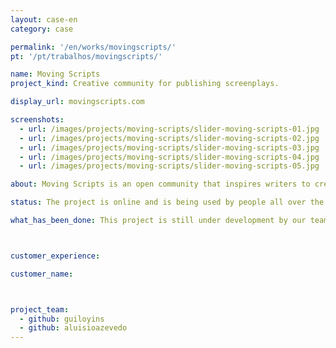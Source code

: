 ```yaml
---
layout: case-en
category: case

permalink: '/en/works/movingscripts/'
pt: '/pt/trabalhos/movingscripts/'

name: Moving Scripts
project_kind: Creative community for publishing screenplays.

display_url: movingscripts.com

screenshots:
  - url: /images/projects/moving-scripts/slider-moving-scripts-01.jpg
  - url: /images/projects/moving-scripts/slider-moving-scripts-02.jpg
  - url: /images/projects/moving-scripts/slider-moving-scripts-03.jpg
  - url: /images/projects/moving-scripts/slider-moving-scripts-04.jpg
  - url: /images/projects/moving-scripts/slider-moving-scripts-05.jpg

about: Moving Scripts is an open community that inspires writers to create, share and get feedback for their screenplays. Write down your story based on the Theme of the Week and see how “marketable” your idea is.

status: The project is online and is being used by people all over the world who love to read and write screenplays.

what_has_been_done: This project is still under development by our team.



customer_experience:

customer_name:



project_team:
  - github: guiloyins
  - github: aluisioazevedo
---
```


